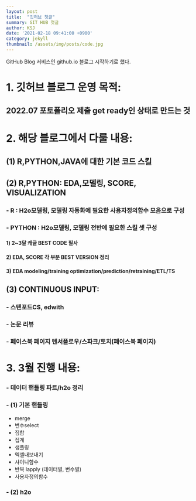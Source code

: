 ```yaml
---
layout: post
title:  "깃허브 첫글"
summary: GIT HUB 첫글
author: KSJ
date: '2021-02-18 09:41:00 +0900'
category: jekyll
thumbnail: /assets/img/posts/code.jpg
---
```

GitHub Blog 서비스인 github.io 블로그 시작하기로 했다.

# 1. 깃허브 블로그 운영 목적: 
## 2022.07 포토폴리오 제출 get ready인 상태로 만드는 것

# 2. 해당 블로그에서 다룰 내용:
## (1) R,PYTHON,JAVA에 대한 기본 코드 스킬
## (2) R,PYTHON: EDA,모델링, SCORE, VISUALIZATION
### - R : H2o모델링, 모델링 자동화에 필요한 사용자정의함수 모음으로 구성
### - PYTHON : H2o모델링, 모델링 전반에 필요한 스킬 셋 구성
#### 1) 2~3달 캐글 BEST CODE 필사
#### 2) EDA, SCORE 각 부분 BEST VERSION 정리
#### 3) EDA modeling/training optimization/prediction/retraining/ETL/TS
## (3) CONTINUOUS INPUT:
### - 스탠포드CS, edwith
### - 논문 리뷰
### - 페이스북 페이지 텐서플로우/스파크/토치(페이스북 페이지)

# 3. 3월 진행 내용:
### - 데이터 핸들링 파트/h2o 정리
### - (1) 기본 핸들링
- merge
- 변수select
- 집합
- 집계
- 샘플링
- 엑셀내보내기
- 샤이니함수
- 반복 lapply (데이터별, 변수별)
- 사용자정의함수
### - (2) h2o

